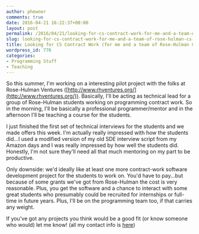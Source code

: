 ```yaml
---
author: phewner
comments: true
date: 2016-04-21 16:22:37+00:00
layout: post
permalink: /2016/04/21/looking-for-cs-contract-work-for-me-and-a-team-of-rose-hulman-cs-majors/
slug: looking-for-cs-contract-work-for-me-and-a-team-of-rose-hulman-cs-majors
title: Looking for CS Contract Work (for me and a team of Rose-Hulman CS majors)
wordpress_id: 776
categories:
- Programming Stuff
- Teaching
---
```


So this summer, I'm working on a interesting pilot project with the folks at Rose-Hulman Ventures ([http://www.rhventures.org/](http://www.rhventures.org/)). Basically, I'll be acting as technical lead for a group of Rose-Hulman students working on programming contract work. So in the morning, I'll be basically a professional programmer/mentor and in the afternoon I'll be teaching a course for the students.

I just finished the first set of technical interviews for the students and we made offers this week.  I'm actually really impressed with how the students did...I used a modified version of my old SDE interview script from my Amazon days and I was really impressed by how well the students did.  Honestly, I'm not sure they'll need all that much mentoring on my part to be productive.

Only downside: we'd ideally like at least one more contract-work software development project for the students to work on. You'd have to pay...but because of some grants we've got from Rose-Hulman the cost is very reasonable. Plus, you get the software and a chance to interact with some great students who presumably could be recruited for internships or full-time in future years. Plus, I'll be on the programming team too, if that carries any weight.

If you've got any projects you think would be a good fit (or know someone who would) let me know! (all my contact info is [here](http://hewner.com))
